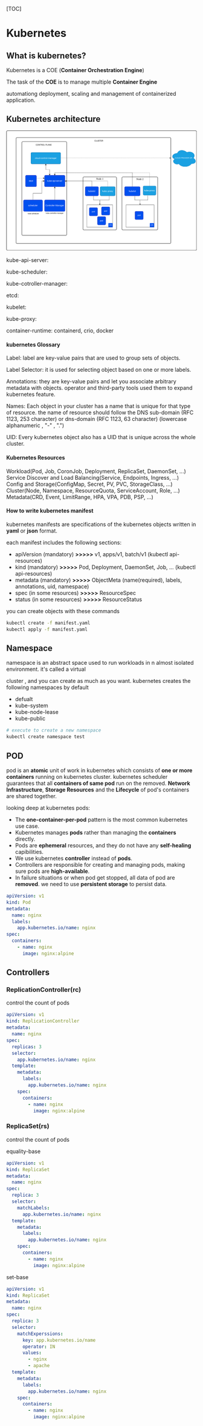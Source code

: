 [TOC]



# Kubernetes

## What is kubernetes?

Kubernetes is a COE (**Container Orchestration Engine**)

The task of the **COE** is to manage multiple **Container Engine**

automationg deployment, scaling and management of containerized application.

## Kubernetes architecture

![](kubernetes-cluster-architecture.svg)

kube-api-server:

kube-scheduler:

kube-cotroller-manager:

etcd:

kubelet:

kube-proxy:

container-runtime: containerd, crio, docker

#### kubernetes Glossary

Label: label are key-value pairs that are used to group sets of objects.

Label Selector: it is used for selecting object based on one or more labels.

Annotations: they are key-value pairs and let you associate arbitrary metadata with objects. operator and third-party tools used them to expand kubernetes feature.

Names: Each object in your cluster has a name that is unique for that type of resource. the name of resource  should follow the DNS sub-domain (RFC 1123, 253 character) or dns-domain (RFC 1123, 63 character) (lowercase alphanumeric , "-" , ".")

UID: Every kubernetes object also has a UID that is unique across the whole cluster.

#### Kubernetes Resources

Workload(Pod, Job, CoronJob, Deployment, ReplicaSet, DaemonSet, ...)
Service Discover and Load Balancing(Service, Endpoints, Ingress, ...)
Config and Storage(ConfigMap, Secret, PV, PVC, StorageClass, ...)
Cluster(Node, Namespace, ResourceQuota, ServiceAccount, Role, ...)
Metadata(CRD, Event, LimitRange, HPA, VPA, PDB, PSP, ...)

#### How to write kubernetes manifest

kubernetes manifests are specifications of the kubernetes objects written in **yaml** or **json** format.

each manifest includes the following sections:

- apiVersion (mandatory) **>>>>>** v1, apps/v1, batch/v1 (kubectl api-resources)
- kind (mandatory) **>>>>>** Pod, Deployment, DaemonSet, Job, ... (kubectl api-resources)
- metadata (mandatory) **>>>>>** ObjectMeta (name(required), labels, annotations, uid, namespace)
- spec (in some resources) **>>>>>** ResourceSpec
- status (in some resources) **>>>>>** ResourceStatus

you can create objects with these commands

```bash
kubectl create -f manifest.yaml
kubectl apply -f manifest.yaml
```

## Namespace

namespace is an abstract space used to run workloads in n almost isolated environment. it's called a virtual 

cluster , and you can create as much as you want. kubernetes creates the following namespaces by default

-  defualt
- kube-system
- kube-node-lease
- kube-public

```bash
# execute to create a new namespace
kubectl create namespace test
```

## POD

pod is an **atomic** unit of work in kubernetes which consists of **one or more containers** running on kubernetes cluster. kubernetes scheduler guarantees that all **containers of same pod** run on the removed. **Network Infrastructure**, **Storage Resources** and the **Lifecycle** of pod's containers are shared together. 

looking deep at kubernetes pods:

- The **one-container-per-pod** pattern is the most common kubernetes use case.
- Kubernetes manages **pods** rather than managing the **containers** directly.
- Pods are **ephemeral** resources, and they do not have any **self-healing** capibilities.
- We use kubernetes **controller** instead of **pods**.
- Controllers are responsible for creating and managing pods, making sure pods are **high-available**.
- In failure situations or when pod get stopped, all data of pod are **removed**. we need to use **persistent storage** to persist data. 

```yaml
apiVersion: v1
kind: Pod
metadata:
  name: nginx
  labels:
    app.kubernetes.io/name: nginx
spec:
  containers:
    - name: nginx
      image: nginx:alpine
```

## Controllers

### ReplicationController(rc)

control the count of pods

```yaml
apiVersion: v1
kind: ReplicationController
metadata:
  name: nginx
spec:
  replicas: 3
  selector:
    app.kubernetes.io/name: nginx
  template:
    metadata:
      labels:
        app.kubernetes.io/name: nginx
    spec:
      containers:
        - name: nginx
          image: nginx:alpine
```

### ReplicaSet(rs)

control the count of pods

equality-base

```yaml
apiVersion: v1 
kind: ReplicaSet
metadata:
  name: nginx
spec:
  replica: 3
  selector:
    matchLabels:
      app.kubernetes.io/name: nginx
  template:
    metadata:
      labels:
        app.kubernetes.io/name: nginx
    spec:
      containers:
        - name: nginx
          image: nginx:alpine
```

set-base

```yaml
apiVersion: v1 
kind: ReplicaSet
metadata:
  name: nginx
spec:
  replica: 3
  selector:
    matchExperssions:
      key: app.kubernetes.io/name 
      operator: IN
      values:
        - nginx
        - apache
  template:
    metadata:
      labels:
        app.kubernetes.io/name: nginx
    spec:
      containers:
        - name: nginx
          image: nginx:alpine
```

